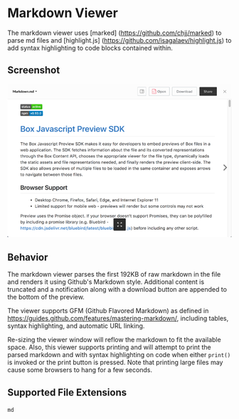 # Markdown Viewer

The markdown viewer uses [marked] (https://github.com/chjj/marked) to parse md files and [highlight.js] (https://github.com/isagalaev/highlight.js) to add syntax highlighting to code blocks contained within.

## Screenshot

![Screenshot of text viewer](images/markdown.png)

## Behavior

The markdown viewer parses the first 192KB of raw markdown in the file and renders it using Github's Markdown style. Additional content is truncated and a notification along with a download button are appended to the bottom of the preview.

The viewer supports GFM (Github Flavored Markdown) as defined in https://guides.github.com/features/mastering-markdown/, including tables, syntax highlighting, and automatic URL linking.

Re-sizing the viewer window will reflow the markdown to fit the available space. Also, this viewer supports printing and will attempt to print the parsed markdown and with syntax highlighting on code when either `print()` is invoked or the print button is pressed. Note that printing large files may cause some browsers to hang for a few seconds.

## Supported File Extensions

`md`
